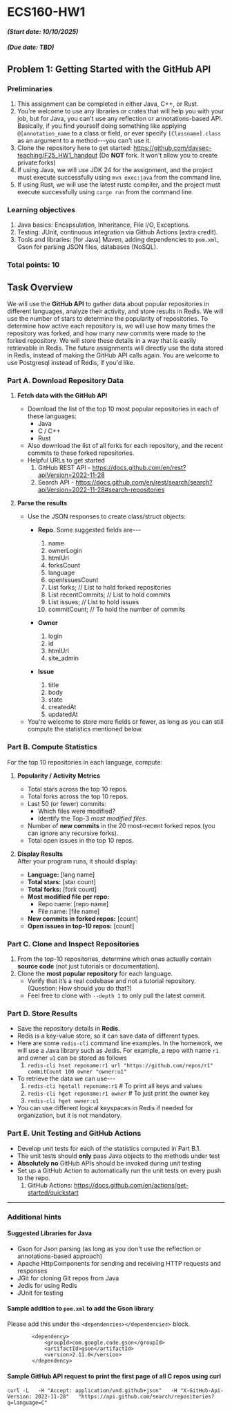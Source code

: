 # ECS160-HW1 
#### _(Start date: 10/10/2025)_
#### _(Due date: TBD)_
## Problem 1: Getting Started with the GitHub API  

### Preliminaries
1. This assignment can be completed in either Java, C++, or Rust.
2. You're welcome to use any libraries or crates that will help you with your job, but for Java, you can't use any reflection or annotations-based API. Basically, if you find yourself doing something like applying `@[annotation_name` to a class or field, or ever specify `[Classname].class` as an argument to a method---you can't use it.
3. Clone the repository here to get started: https://github.com/davsec-teaching/F25_HW1_handout (Do **NOT** fork. It won't allow you to create private forks)
4. If using Java, we will use JDK 24 for the assignment, and the project must execute successfully using `mvn exec:java` from the command line.
5. If using Rust, we will use the latest rustc compiler, and the project must execute successfully using `cargo run` from the command line. 

### Learning objectives
1. Java basics: Encapsulation, Inheritance, File I/O, Exceptions.
2. Testing: JUnit, continuous integration via Github Actions (extra credit).
3. Tools and libraries: [for Java] Maven, adding dependencies to `pom.xml`, Gson for parsing JSON files, databases (NoSQL).

### Total points: 10

## Task Overview

We will use the **GitHub API** to gather data about popular repositories in different languages, analyze their activity, and store results in Redis. 
We will use the number of stars to determine the popularity of repositories. To determine how active each repository is, we will use how many times
the repository was forked, and how many _new_ commits were made to the forked repository. We will store these details in a way that is easily retrievable
in Redis. The future assignments will directly use the data stored in Redis, instead of making the GitHub API calls again. You are welcome to use Postgresql 
instead of Redis, if you'd like.


### Part A. Download Repository Data
1. **Fetch data with the GitHub API**  
   - Download the list of the top 10 most popular repositories in each of these languages:  
     - Java  
     - C / C++  
     - Rust  
   - Also download the list of all forks for each repository, and the recent commits to these forked repositories.
   - Helpful URLs to get started
        1. GitHub REST API - https://docs.github.com/en/rest?apiVersion=2022-11-28
        2. Search API - https://docs.github.com/en/rest/search/search?apiVersion=2022-11-28#search-repositories
        
2. **Parse the results**  
   - Use the JSON responses to create class/struct objects:  
     - **Repo**. Some suggested fields are---
       1. name
       2. ownerLogin
       3. htmlUrl
       4. forksCount
       5. language
       6. openIssuesCount
       7. List<Repo> forks; // List to hold forked repositories
       8. List<Commit> recentCommits; // List to hold commits
       9. List<Issue> issues; // List to hold issues
       10. commitCount; // To hold the number of commits

     - **Owner**
        1. login
        2. id
        3. htmlUrl
        4. site_admin
     - **Issue**
        1. title
        2. body
        3. state
        4. createdAt
        5. updatedAt
   - You're welcome to store more fields or fewer, as long as you can still compute the statistics mentioned below.


### Part B. Compute Statistics
For the top 10 repositories in each language, compute:  

1. **Popularity / Activity Metrics**
   - Total stars across the top 10 repos.  
   - Total forks across the top 10 repos.  
   - Last 50 (or fewer) commits:  
     - Which files were modified?  
     - Identify the Top-3 *most modified files*.  
   - Number of **new commits** in the 20 most-recent forked repos (you can ignore any recursive forks).
   - Total open issues in the top 10 repos.  

2. **Display Results**  
   After your program runs, it should display:  
   - **Language:** [lang name]  
   - **Total stars:** [star count]  
   - **Total forks:** [fork count]  
   - **Most modified file per repo:**  
     - Repo name: [repo name]  
     - File name: [file name]  
   - **New commits in forked repos:** [count]  
   - **Open issues in top-10 repos:** [count]  


### Part C. Clone and Inspect Repositories
1. From the top-10 repositories, determine which ones actually contain **source code** (not just tutorials or documentation).  
2. Clone the **most popular repository** for each language.  
   - Verify that it’s a real codebase and not a tutorial repository. (Question: How should you do that?)
   - Feel free to clone with `--depth 1` to only pull the latest commit.


### Part D. Store Results
- Save the repository details in **Redis**.
- Redis is a key-value store, so it can save data of different types.
- Here are some `redis-cli` command line examples. In the homework, we will use a Java library such as Jedis. For example, a repo with name `r1` and owner `u1` can be stored as follows
  1. `redis-cli hset reponame:r1 url "https://github.com/repos/r1" commitCount 100 owner "owner:u1"`
- To retrieve the data we can use---
  1. `redis-cli hgetall reponame:r1` # To print all keys and values
  2. `redis-cli hget reponame:r1 owner` # To just print the owner key
  3. `redis-cli hget owner:u1`
- You can use different logical keyspaces in Redis if needed for organization, but it is not mandatory.



### Part E. Unit Testing and GitHub Actions
- Develop unit tests for each of the statistics computed in Part B.1.
- The unit tests should **only** pass Java objects to the methods under test
- **Absolutely no** GitHub APIs should be invoked during unit testing
- Set up a GitHub Action to automatically run the unit tests on every push to the repo.
  1. GitHub Actions: https://docs.github.com/en/actions/get-started/quickstart

---

### Additional hints
#### Suggested Libraries for Java
- Gson for Json parsing (as long as you don't use the reflection or annotations-based approach)
- Apache HttpComponents for sending and receiving HTTP requests and responses
- JGit for cloning Git repos from Java
- Jedis for using Redis
- JUnit for testing

#### Sample addition to `pom.xml` to add the Gson library

Please add this under the `<dependencies></dependencies>` block.
```
        <dependency>
            <groupId>com.google.code.gson</groupId>
            <artifactId>gson</artifactId>
            <version>2.11.0</version>
        </dependency>
```

#### Sample GitHub API request to print the first page of all C repos using curl
```
curl -L   -H "Accept: application/vnd.github+json"   -H "X-GitHub-Api-Version: 2022-11-28"   "https://api.github.com/search/repositories?q=language=C"
```

